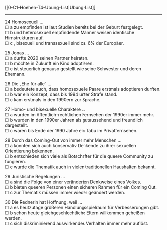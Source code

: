[[0-C1-Hoehen-T4-Ubung-List|Ubung-List]]

---

24 Homosexuell ...  
☐ a zu empfinden ist laut Studien bereits bei der Geburt festgelegt.  
☐ b und heterosexuell empfindende Männer weisen identische Hirnstrukturen auf.  
☐ c , bisexuell und transsexuell sind ca. 6% der Europäer.  

25 Jonas ...  
☐ a durfte 2020 seinen Partner heiraten.  
☐ b möchte in Zukunft ein Kind adoptieren.  
☐ c ist steuerlich genauso gestellt wie seine Schwester und deren Ehemann.  

26 Die „Ehe für alle“ ...  
☐ a bedeutete auch, dass homosexuelle Paare erstmals adoptieren durften.  
☐ b war ein Konzept, dass bis 1994 unter Strafe stand.  
☐ c kam erstmals in den 1990ern zur Sprache.  

27 Homo- und bisexuelle Charaktere ...  
☐ a wurden im öffentlich-rechtlichen Fernsehen der 1990er immer mehr.  
☐ b wurden in den 1990er Jahren als gutaussehend und freundlich dargestellt.  
☐ c waren bis Ende der 1990 Jahre ein Tabu im Privatfernsehen.  

28 Durch das Coming-Out von immer mehr Menschen ...  
☐ a konnten sich auch konservativ Denkende zu ihrer sexuellen Orientierung bekennen.  
☐ b entschieden sich viele als Botschafter für die queere Community zu fungieren.  
☐ c wurde die Thematik auch in vielen traditionellen Haushalten bekannt.  

29 Juristische Regelungen ...  
☐ a sind die Folge von einer veränderten Denkweise eines Volkes.  
☐ b bieten queeren Personen einen sicheren Rahmen für ein Coming Out.  
☐ c zur Thematik müssen immer wieder geändert werden.  

30 Die Rednerin hat Hoffnung, weil ...  
☐ a es heutzutage größeren Handlungsspielraum für Verbesserungen gibt.  
☐ b schon heute gleichgeschlechtliche Eltern willkommen geheißen werden.  
☐ c sich diskriminierend auswirkendes Verhalten immer mehr auflöst.  